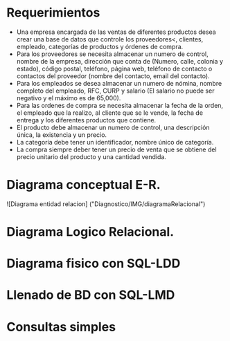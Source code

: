 # Requerimientos

-	Una empresa encargada de las ventas de diferentes productos desea crear una base de datos que controle los proveedores<, clientes, empleado, categorías de productos y órdenes de compra. 
-	Para los proveedores se necesita almacenar un numero de control, nombre de la empresa, dirección que conta de (Numero, calle, colonia y estado), código postal, teléfono, página web, teléfono de contacto o contactos del proveedor (nombre del contacto, email del contacto). 
-	Para los empleados se desea almacenar un numero de nómina, nombre completo del empleado, RFC, CURP y salario (El salario no puede ser negativo y el máximo es de 65,000).
-	Para las ordenes de compra se necesita almacenar la fecha de la orden, el empleado que la realizo, al cliente que se le vende, la fecha de entrega y los diferentes productos que contiene.
-	El producto debe almacenar un numero de control, una descripción única, la existencia y un precio.
-	La categoría debe tener un identificador, nombre único de categoría.
-	La compra siempre deber tener un precio de venta que se obtiene del precio unitario del producto y una cantidad vendida.


# Diagrama conceptual E-R.
 
 ![Diagrama entidad relacion] ("Diagnostico/IMG/diagramaRelacional")

# Diagrama Logico Relacional.


# Diagrama fisico con SQL-LDD


# Llenado de BD con SQL-LMD


# Consultas simples 